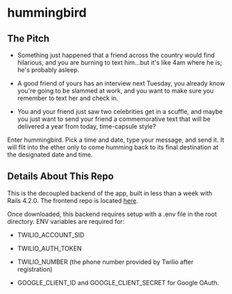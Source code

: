 # hummingbird

## The Pitch

- Something just happened that a friend across the country would find hilarious, and you are burning to text him...but it's like 4am where he is; he's probably asleep.

- A good friend of yours has an interview next Tuesday, you already know you're going to be slammed at work, and you want to make sure you remember to text her and check in.

- You and your friend just saw two celebrities get in a scuffle, and maybe you just want to send your friend a commemorative text that will be delivered a year from today, time-capsule style?

Enter hummingbird. Pick a time and date, type your message, and send it. It will flit into the ether only to come humming back to its final destination at the designated date and time.

## Details About This Repo

This is the decoupled backend of the app, built in less than a week with Rails 4.2.0. The frontend repo is located [here](https://github.com/kaawang/hummingbird_frontend/).

Once downloaded, this backend requires setup with a .env file in the root directory. ENV variables are required for:

* TWILIO_ACCOUNT_SID
* TWILIO_AUTH_TOKEN
* TWILIO_NUMBER (the phone number provided by Twilio after registration)

* GOOGLE_CLIENT_ID and GOOGLE_CLIENT_SECRET for Google OAuth.